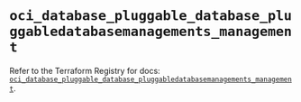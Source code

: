 # `oci_database_pluggable_database_pluggabledatabasemanagements_management`

Refer to the Terraform Registry for docs: [`oci_database_pluggable_database_pluggabledatabasemanagements_management`](https://registry.terraform.io/providers/oracle/oci/6.18.0/docs/resources/database_pluggable_database_pluggabledatabasemanagements_management).
